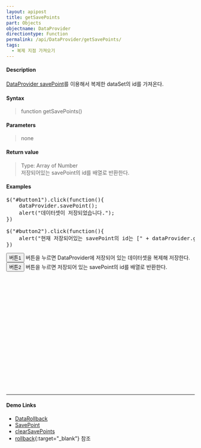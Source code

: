 ```yaml
---
layout: apipost
title: getSavePoints
part: Objects
objectname: DataProvider
directiontype: Function
permalink: /api/DataProvider/getSavePoints/
tags:
  - 복제 지점 가져오기
---
```


<script>
var gridView;
var dataProvider;
    
$(document).ready( function() {

    RealGridJS.setTrace(false);
    RealGridJS.setRootContext("/script");
    
    dataProvider = new RealGridJS.LocalDataProvider();
    gridView = new RealGridJS.GridView("realgrid");
    gridView.setDataSource(dataProvider);

    setFields(dataProvider);
  	setColumns(gridView);

    var data = [
        ["가수", "여자", "정수라", "1988-09-02", "99", "90", "90", "100", "100", "90"],
        ["배우", "여자", "송윤아", "1990-02-18", "33", "90", "70", "60", "100", "80"],
        ["배우", "여자", "전도연", "1991-08-21", "22", "90", "70", "60", "100", "80"],
        ["가수", "여자", "이선희", "1978-01-19", "33", "90", "70", "60", "100", "80"],
        ["배우", "여자", "하지원", "1979-12-09", "11", "90", "70", "60", "100", "80"],
        ["가수", "여자", "소찬휘", "1987-05-12", "55", "90", "70", "60", "100", "80"],
        ["가수", "여자", "박정현", "1980-08-06", "22", "90", "70", "60", "100", "80"],
        ["배우", "여자", "전지현", "1977-03-28", "44", "90", "70", "60", "100", "80"]
    ];
    dataProvider.setRows(data);

    $("#button1").click(function(){
    	dataProvider.savePoint();
    	alert("데이터셋이 저장되었습니다.");
    })

    $("#button2").click(function(){
    	alert("현재 저장되어있는 savePoint의 id는 [" + dataProvider.getSavePoints() + "]입니다.");
    }) 

});

//다섯개의 필드를 가진 배열 객체를 생성합니다.
function setFields(provider) {
    var fields = [{
		fieldName: "field1"
    }, {
        fieldName: "field2"
    }, {
        fieldName: "field3"
    }, {
        fieldName: "field4",
        dataType: "datetime"
    }, {
        fieldName: "field5",
        dataType: "number"
    }, {
        fieldName: "field6",
        dataType: "number"
    },{
        fieldName: "field7",
        dataType: "number"
    }, {
        fieldName: "field8",
        dataType: "number"
    }, {
        fieldName: "field9",
        dataType: "number"
    }, {
        fieldName: "field10",
        dataType: "number"
    }];

    //DataProvider의 setFields함수로 필드를 입력합니다.    
    provider.setFields(fields);    
}

//필드와 연결된 컬럼 배열 객체를 생성합니다.
function setColumns(grid) {
    var columns = [{
        name: "col1",
        fieldName: "field1",
        header : {
            text: "직업"
        },
        width : 60            
    }, {
        name: "col2",
        fieldName: "field2",
        header : {
            text: "성별"
        },
        editor : {
            type: "dropDown",
            dropDownCount: 2,
            values: ["남자", "여자"],
            labels: ["남", "여"],
            lookupDisplay: true
        },
        width: 50
    }, {
        name: "col3",
        fieldName: "field3",
        header : {
            text: "이름"
        },
        width: 80
    }, {
        name: "col4",
        fieldName: "field4",
        header : {
            text: "생일"
        },
        editor: {
            type: "date",
            datetimeFormat: "yyyy-MM-dd"
        },
        width: 90
    }, {
        name: "col5",
        fieldName: "field5",
        header : {
            text: "수학"
        },
        editor : {
            type: "number"
        },
        width: 80
    }, {
        name: "col6",
        fieldName: "field6",
        header : {
        	text: "민법"
        },
        width: 80
    }, {
        name: "col7",
        fieldName: "field7",
        header : {
            text: "한국사"
        },
        width: 80
    }, {
        name: "col8",
        fieldName: "field8",
        header : {
            text: "영어"
        },
        width: 80
    }, {
        name: "col9",
        fieldName: "field9",
        header : {
            text: "과학"
        },
        width: 80
    }, {
        name: "col10",
        fieldName: "field10",
        header : {
            text: "사회"
        },
        width: 80
    }];

    //컬럼을 GridView에 입력 합니다.
    grid.setColumns(columns);

}

</script>

#### Description

 [DataProvider savePoint](/api/DataProvider/savePoint)를 이용해서 복제한 dataSet의 id를 가져온다.

#### Syntax

> function getSavePoints()

#### Parameters

> none

#### Return value

> Type: Array of Number  
> 저장되어있는 savePoint의 id를 배열로 반환한다.  

#### Examples 

<pre class="prettyprint">
$("#button1").click(function(){
    dataProvider.savePoint();
    alert("데이터셋이 저장되었습니다.");
})

$("#button2").click(function(){
    alert("현재 저장되어있는 savePoint의 id는 [" + dataProvider.getSavePoints() + "]입니다.");
}) 
</pre>

<button id="button1" class="btn btn-success btn-xs">버튼1</button>
버튼을 누르면 DataProvider에 저장되어 있는 데이터셋을 복제해 저장한다.
<br/>
<button id="button2" class="btn btn-success btn-xs">버튼2</button> 
버튼을 누르면 저장되어 있는 savePoint의 id를 배열로 반환한다.
<div id="realgrid" style="width: 100%; height: 300px;"></div>
<p></p>

---

#### Demo Links

* [DataRollback](http://demo.realgrid.com/Demo/DataRollback#.example)<br/>
* [SavePoint](http://help.realgrid.com/api/DataProvider/savePoint/)<br/>
* [clearSavePoints](http://help.realgrid.com/api/DataProvider/clearSavePoints/)<br/>
* [rollback](http://help.realgrid.com/api/DataProvider/rollback/){:target="_blank"} 참조
